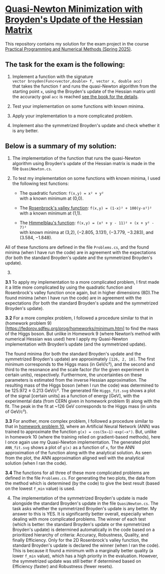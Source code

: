 # [Quasi-Newton Minimization with Broyden's Update of the Hessian Matrix](https://fedorov.sdfeu.org/prog/projex/minimum-broyden.htm)

This repository contains my solution for the exam project in the course  
[Practical Programming and Numerical Methods (Spring 2025)](https://fedorov.sdfeu.org/prog/).

## The task for the exam is the following:

1. Implement a function with the signature  
    `vector broyden(Func<vector,double> f, vector x, double acc)`  
that takes the function `f` and runs the quasi-Newton algorithm from the starting point `x`, using the Broyden's update of the Hessian matrix until the accuracty goal `acc` is reached [see the book for the details](https://fedorov.sdfeu.org/prog/book/book.pdf).

2.  Test your implementation on some functions with known minima.

3.  Apply your implementation to a more complicated problem.

4.  Implement also the symmetrized Broyden's update and check whether it is any better.

## Below is a summary of my solution:

1.  The implementation of the function that runs the quasi-Newton algorithm using Broyden's update of the Hessian matrix is made in the file `QuasiNewton.cs`.

2.  To test my implementation on some functions with known minima, I used the following test functions:

    *   The quadratic function: `f(x,y) = x² + y²`  
with a known minimum at (0,0).

    *   The [Rosenbrock's valley function](https://en.wikipedia.org/wiki/Rosenbrock_function): `f(x,y) = (1-x)² + 100(y-x²)²`  
with a known minimum at (1,1).

    *   The [Himmelblau's function](https://en.wikipedia.org/wiki/Himmelblau%27s_function): `f(x,y) = (x² + y - 11)² + (x + y² - 7)²`  
with known minima at (3,2), (−2.805, 3.131), (−3.779, −3.283), and (3.584, −1.848).  

All of these functions are defined in the file `Problems.cs`, and the found minima (when I have run the code) are in agreement with the expectations (for both the standard Broyden's update and the symmetrized Broyden's update).

3.  

**3.1** To apply my implementation to a more complicated problem, I first made it a little more complicated by using the quadratic function and Rosenbrock's valley function once again, but in higher dimensions (8D).The found minima (when I have run the code) are in agreement with the expectations (for both the standard Broyden's update and the symmetrized Broyden's update).
	
**3.2** For a more complex problem, I followed a procedure similar to that in (homework problem 9)[https://fedorov.sdfeu.org/prog/homeworks/minimum.htm] to find the mass of the Higgs boson. But unlike in Homework 9 (where Newton’s method with numerical Hessian was used) here I apply my Quasi-Newton implementation with Broyden’s update (and the symmetrized update).

The found minima (for both the standard Broyden's update and the symmetrized Broyden's update) are approximately `[126, 2, 10]`. The first minimum corresponds to the Higgs mass (in GeV/c²), and the second and third to the resonance and the scale factor (for the given experiment in certain units), respectively. Furthermore, the uncertainties on these parameters is estimated from the inverse Hessian approximation. The resulting mass of the Higgs boson (when I run the code) was determined to be 125.972 ± 0.213 GeV/c².
The generated file `Higgs_fit.svg` shows a plot of the signal [certain units] as a function of energy [GeV], with the experimental data (from CERN given in homework problem 9) along with the fit. The peak in the fit at ~126 GeV corresponds to the Higgs mass (in units of GeV/c²).

**3.3** For another, more complex problem, I followed a procedure similar to that in [homework problem 10](https://fedorov.sdfeu.org/prog/homeworks/neural-network.htm), where an Artificial Neural Network (ANN) was trained to approximate the function `g(x) = cos(5x−1)·exp(−x²)`. But, unlike in homework 10 (where the training relied on gradient-based methods), here I once again use my Quasi-Newton implementation.
The generated plot `ANN_fit.svg` shows a plot of `g(x)` as a function of `x`, for the ANN approximation of the function along with the analytical solution. As seen from the plot, the ANN approximation aligned well with the analytical solution (when I ran the code).

**3.4** The functions for all three of these more complicated problems are defined in the file `Problems.cs`. For generating the two plots, the data from the method which is determined (by the code) to give the best result (based on the lowest `f_min` value) is used.

4.  The implementation of the symmetrized Broyden's update is made alongside the standard Broyden's update in the file `QuasiNewton.cs`. The task asks whether the symmetrized Broyden's update is any better. My answer to this is YES. It is significantly better overall, especially when dealing with more complicated problems. The winner of each test (which is better: the standard Broyden's update or the symmetrized Broyden's update) is determined automatically in the code based on a prioritized hierarchy of criteria: Accuracy, Robustness, Quality, and finally Efficiency. Only for the 2D Rosenbrock's valley function, the standard Broyden's update is declared the winner (when I ran the code). This is because it found a minimum with a marginally better quality (a lower `f_min` value), which has a high priority in the evaluation. However, the symmetrized update was still better if determined based on Efficiency (faster) and Robustness (fewer resets).

